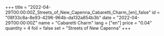 +++
title = "2022-04-29T00:00:00Z_Streets_of_New_Capenna_Cabaretti_Charm_[en]_false"
id = "08f33c8a-8e93-4296-964b-da132a854b3b"
date = "2022-04-29T00:00:00Z"
name = "Cabaretti Charm"
lang = ["en"]
price = "0.04"
quantity = 4
foil = false
set = "Streets of New Capenna"
+++
